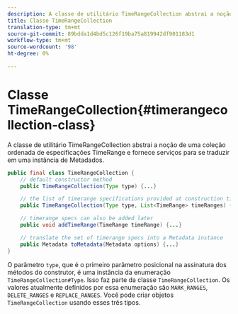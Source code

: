 ```yaml
---
description: A classe de utilitário TimeRangeCollection abstrai a noção de uma coleção ordenada de especificações TimeRange e fornece serviços para se traduzir em uma instância de Metadados.
title: Classe TimeRangeCollection
translation-type: tm+mt
source-git-commit: 89bdda1d4bd5c126f19ba75a819942df901183d1
workflow-type: tm+mt
source-wordcount: '98'
ht-degree: 0%

---
```



# Classe TimeRangeCollection{#timerangecollection-class}

A classe de utilitário TimeRangeCollection abstrai a noção de uma coleção ordenada de especificações TimeRange e fornece serviços para se traduzir em uma instância de Metadados.

<!--<a id="section_D87AA7BC628D458DAB12D5247AD34B41"></a>-->

```java
public final class TimeRangeCollection {
    // default constructor method
    public TimeRangeCollection(Type type) {...}

    // the list of timerange specifications provided at construction time 
    public TimeRangeCollection(Type type, List<TimeRange> timeRanges) {...}

    // timerange specs can also be added later
    public void addTimeRange(TimeRange timeRange) {...}

    // translate the set of timerange specs into a Metadata instance 
    public Metadata toMetadata(Metadata options) {...}
}
```

O parâmetro `type`, que é o primeiro parâmetro posicional na assinatura dos métodos do construtor, é uma instância da enumeração `TimeRangeCollection#Type`. Isso faz parte da classe `TimeRangeCollection`. Os valores atualmente definidos por essa enumeração são `MARK_RANGES`, `DELETE_RANGES` e `REPLACE_RANGES`. Você pode criar objetos `TimeRangeCollection` usando esses três tipos.
